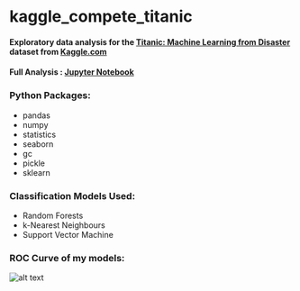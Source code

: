 # kaggle_compete_titanic
#### Exploratory data analysis for the [Titanic: Machine Learning from Disaster](https://www.kaggle.com/c/titanic) dataset from [Kaggle.com](https://www.kaggle.com)

#### Full Analysis : [Jupyter Notebook](https://github.com/axrozwadowska/kaggle_compete_titanic/blob/master/better_titanic.ipynb)

### Python Packages:
* pandas
* numpy
* statistics
* seaborn
* gc
* pickle
* sklearn

### Classification Models Used:
* Random Forests
* k-Nearest Neighbours
* Support Vector Machine

### ROC Curve of my models: <br />
![alt text](https://raw.githubusercontent.com/axrozwadowska/kaggle_compete_titanic/master/ROC.png?token=AJDZ2DTIZC2G6QF2J6XB6QK7YQSE6)



